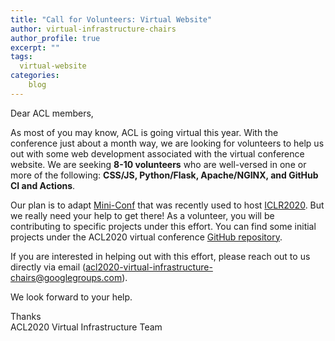```yaml
---
title: "Call for Volunteers: Virtual Website"
author: virtual-infrastructure-chairs
author_profile: true
excerpt: ""
tags:
  virtual-website
categories:
    blog
---
```


Dear ACL members,

As most of you may know, ACL is going virtual this year. With the conference just about a month way, we are looking for volunteers to help us out with some web development associated with the virtual conference website. We are seeking <b>8-10 volunteers</b> who are well-versed in one or more of the following: <b>CSS/JS, Python/Flask, Apache/NGINX, and GitHub CI and Actions</b>.

Our plan is to adapt [Mini-Conf](https://github.com/Mini-Conf/Mini-Conf) that was recently used to host [ICLR2020](https://iclr.cc/). But we really need your help to get there! As a volunteer, you will be contributing to specific projects under this effort. You can find some initial projects under the ACL2020 virtual conference [GitHub repository](https://github.com/acl-org/acl-2020-virtual-conference/projects).

If you are interested in helping out with this effort, please reach out to us directly via email ([acl2020-virtual-infrastructure-chairs@googlegroups.com](mailto:acl2020-virtual-infrastructure-chairs@googlegroups.com)). 

We look forward to your help.

Thanks<br/>
ACL2020 Virtual Infrastructure Team
